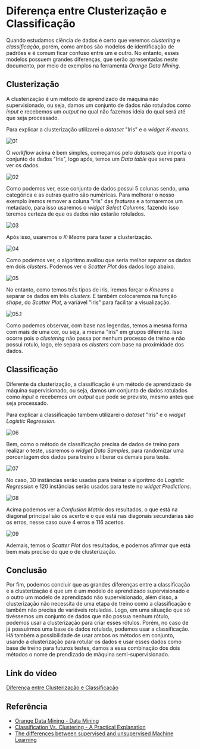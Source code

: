 ﻿# Diferença entre Clusterização e Classificação

Quando estudamos ciência de dados é certo que veremos *clustering* e *classificação*, porém, como ambos são modelos de identificação de padrões e é comum ficar confuso entre um e outro. No entanto, esses modelos possuem grandes diferenças, que serão apresentadas neste documento, por meio de exemplos na ferramenta *Orange Data Mining*.

## Clusterização

A clusterização é um método de aprendizado de máquina não supervisionado, ou seja, damos um conjunto de dados não rotulados como *input* e recebemos um *output* no qual não fazemos ideia do qual será até que seja processado. 

Para explicar a clusterização utilizarei o *dataset* "Iris" e o *widget K-means.*

![01](https://i.imgur.com/YMG0sL9.png)

O *workflow* acima é bem simples, começamos pelo *datasets* que importa o conjunto de dados "Iris", logo após, temos um *Data table* que serve para ver os dados.

![02](https://i.imgur.com/ILrkmOU.png)

Como podemos ver, esse conjunto de dados possui 5 colunas sendo, uma categórica e as outras quatro são numéricas. Para melhorar o nosso exemplo iremos remover a coluna "iris" das *features* e a tornaremos um metadado, para isso usaremos o *widget Select Columns*, fazendo isso teremos certeza de que os dados não estarão rotulados.

![03](https://i.imgur.com/BuumVsq.png)

Após isso, usaremos o *K-Means* para fazer a clusterização.

![04](https://i.imgur.com/T9WGgWZ.png)

Como podemos ver, o algoritmo avaliou que seria melhor separar os dados em dois *clusters*. Podemos ver o *Scatter Plot* dos dados logo abaixo.

![05](https://i.imgur.com/EanDMXR.png)

No entanto, como temos três tipos de iris, iremos forçar o *Kmeans* a separar os dados em três *clusters*. E também colocaremos na função *shape*, do *Scatter Plot*, a variável "iris" para facilitar a visualização.

![05.1](https://i.imgur.com/olIBZ6L.png)

Como podemos observar, com base nas legendas, temos a mesma forma com mais de uma cor, ou seja, a mesma "iris" em grupos diferente. Isso ocorre pois o *clustering* não passa por nenhum processo de treino e não possui rotulo, logo, ele separa os *clusters* com base na proximidade dos dados.

## Classificação

Diferente da clusterização, a classificação é um método de aprendizado de máquina supervisionado, ou seja, damos um conjunto de dados rotulados como *input* e recebemos um *output* que pode se previsto, mesmo antes que seja processado. 

Para explicar a classificação também utilizarei o *dataset* "Iris" e o *widget Logistic Regression.*

![06](https://i.imgur.com/JJzVu2J.png)

Bem, como o método de classificação precisa de dados de treino para realizar o teste, usaremos o *widget Data Samples*, para randomizar uma porcentagem dos dados para treino e liberar os demais para teste.

![07](https://i.imgur.com/lZew1s5.png)

No caso, 30 instâncias serão usadas para treinar o algoritmo do *Logistic Regression* e 120 instâncias serão usados para teste no *widget Predictions*.

![08](https://i.imgur.com/QBlECGq.png)

Acima podemos ver a *Confusion Matrix* dos resultados, o que está na diagonal principal são os acerto e o que está nas diagonais secundárias são os erros, nesse caso ouve 4 erros e 116 acertos.

![09](https://i.imgur.com/rLXl52L.png)

Ademais, temos o *Scatter Plot* dos resultados, e podemos afirmar que está bem mais preciso do que o de clusterização.

## Conclusão

Por fim, podemos concluir que as grandes diferenças entre a classificação e a clusterização é que um é um modelo de aprendizado supervisionado e o outro um modelo de aprendizado não supervisionado, além disso, a clusterização não necessita de uma etapa de treino como a classificação e também não precisa de variáveis rotuladas. Logo, em uma situação que só tivéssemos um conjunto de dados que não possua nenhum rótulo, podemos usar a clusterização para criar esses rótulos. Porém, no caso de já possuirmos uma base de dados rotulada, podemos usar a classificação. Há também a possibilidade de usar ambos os métodos em conjunto, usando a clusterização para rotular os dados e usar esses dados como base de treino para futuros testes, damos a essa combinação dos dois métodos o nome de prendizado de máquina semi-supervisionado.

## Link do vídeo
<a href="https://youtu.be/VnpKi_8HE54">Diferença entre Clusterização e Classificação</a>

## Referência
- <a href="https://orangedatamining.com">Orange Data Mining - Data Mining</a>
- <a href="https://blog.bismart.com/en/classification-vs.-clustering-a-practical-explanation">Classification Vs. Clustering - A Practical Explanation</a>
- <a href="https://blog.bismart.com/en/machine-learning-supervised-unsupervised-differences">The differences between supervised and unsupervised Machine Learning</a>

